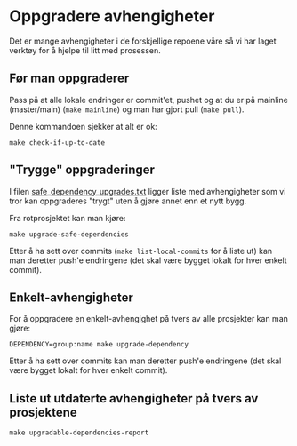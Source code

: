 
# Oppgradere avhengigheter

Det er mange avhengigheter i de forskjellige repoene våre så vi har laget verktøy for å 
hjelpe til litt med prosessen.


## Før man oppgraderer

Pass på at alle lokale endringer er commit'et, pushet og at du er på mainline (master/main) (`make mainline`) og man har gjort pull (`make pull`).

Denne kommandoen sjekker at alt er ok:

```shell
make check-if-up-to-date
```

## "Trygge" oppgraderinger

I filen [safe_dependency_upgrades.txt](../../script/safe_dependency_upgrades.txt) ligger liste
med avhengigheter som vi tror kan oppgraderes "trygt" uten å gjøre annet enn et nytt bygg.

Fra rotprosjektet kan man kjøre:

```shell
make upgrade-safe-dependencies
```
Etter å ha sett over commits (`make list-local-commits` for å liste ut) kan man deretter push'e endringene (det skal være bygget lokalt for hver enkelt commit).

## Enkelt-avhengigheter

For å oppgradere en enkelt-avhengighet på tvers av alle prosjekter kan man gjøre:

```shell
DEPENDENCY=group:name make upgrade-dependency
```

Etter å ha sett over commits kan man deretter push'e endringene (det skal være bygget lokalt for hver enkelt commit).

## Liste ut utdaterte avhengigheter på tvers av prosjektene

```shell
make upgradable-dependencies-report
```
